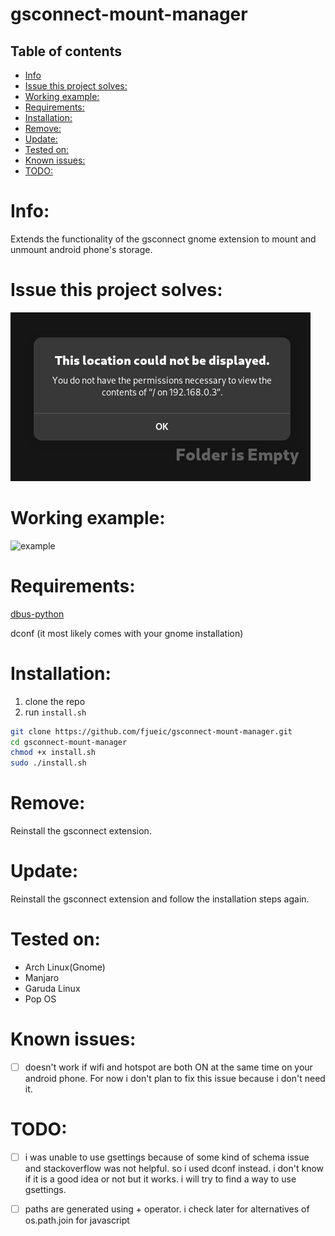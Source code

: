 # gsconnect-mount-manager

## Table of contents
- [Info](#Info)
- [Issue this project solves:](#issue-this-project-solves)
- [Working example:](#working-example)
- [Requirements:](#requirements)
- [Installation:](#installation)
- [Remove:](#remove)
- [Update:](#update)
- [Tested on:](#tested-on)
- [Known issues:](#known-issues)
- [TODO:](#todo)

# Info:
Extends the functionality of the gsconnect gnome extension to mount and unmount android phone's storage.

# Issue this project solves:
![error](./error.png)

# Working example:
![example](./example.gif)


# Requirements:
[dbus-python](https://archlinux.org/packages/extra/x86_64/dbus-python/)

dconf (it most likely comes with your gnome installation)

# Installation:
1. clone the repo
2. run `install.sh`

```bash
git clone https://github.com/fjueic/gsconnect-mount-manager.git
cd gsconnect-mount-manager
chmod +x install.sh
sudo ./install.sh
```

# Remove:
Reinstall the gsconnect extension.

# Update:
Reinstall the gsconnect extension and follow the installation steps again.

# Tested on:
- Arch Linux(Gnome)
- Manjaro
- Garuda Linux
- Pop OS

# Known issues:
- [ ] doesn't work if wifi and hotspot are both ON at the same time on your android phone. For now i don't plan to fix this issue because i don't need it.


# TODO:
- [ ] i was unable to use gsettings because of some kind of schema issue and stackoverflow was not helpful. so i used dconf instead. i don't know if it is a good idea or not but it works. i will try to find a way to use gsettings.

- [ ] paths are generated using + operator. i check later for alternatives of os.path.join for javascript
